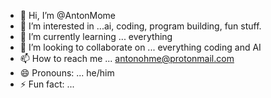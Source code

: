 - 👋 Hi, I’m @AntonMome
- 👀 I’m interested in ...ai, coding, program building, fun stuff.
- 🌱 I’m currently learning ... everything
- 💞️ I’m looking to collaborate on ... everything coding and AI
- 📫 How to reach me ... antonohme@protonmail.com
- 😄 Pronouns: ... he/him
- ⚡ Fun fact: ...

<!---
AntonMome/AntonMome is a ✨ special ✨ repository because its `README.md` (this file) appears on your GitHub profile.
You can click the Preview link to take a look at your changes.
--->
